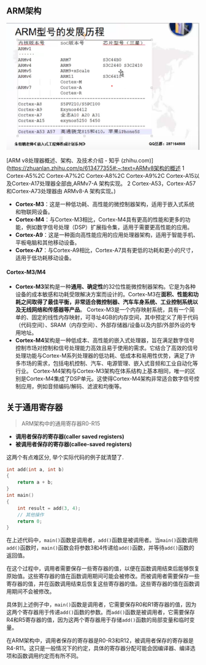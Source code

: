 ## ARM架构

![image-20230928223305971](image-20230928223305971.png)



[ARM v8处理器概述、架构、及技术介绍 - 知乎 (zhihu.com)](https://zhuanlan.zhihu.com/p/613477355#:~:text=ARMv8架构的概述 1  Cortex-A5%2C Cortex-A7%2C Cortex-A8%2C Cortex-A9%2C Cortex-A15以及Cortex-A17处理器全部由,ARMv7-A 架构实现。 2  Cortex-A53，Cortex-A57 和Cortex-A73处理器由 ARMv8-A 架构实现。)







- **Cortex-M3**：这是一种低功耗、高性能的微控制器架构，适用于嵌入式系统和物联网设备。
- **Cortex-M4**：与Cortex-M3相比，Cortex-M4具有更高的性能和更多的功能，例如数字信号处理（DSP）扩展指令集，适用于需要更高性能的应用。
- **Cortex-A9**：这是一种面向高性能应用的应用处理器架构，适用于智能手机、平板电脑和其他移动设备。
- **Cortex-A7**：与Cortex-A9相比，Cortex-A7具有更低的功耗和更小的尺寸，适用于低功耗移动设备。



#### Cortex-M3/M4

- **Cortex-M3**架构是一种**通用、确定性**的32位性能微控制器架构。它是为各种设备的成本敏感和功耗受限解决方案而设计的。Cortex-M3在**面积、性能和功耗之间取得了最佳平衡，非常适合微控制器、汽车车身系统、工业控制系统以及无线网络和传感器等产品**。
    Cortex-M3是一个内存映射系统，具有一个简单的、固定的线性内存映射，可寻址4GB的内存空间，其中预定义了用于代码（代码空间）、SRAM（内存空间）、外部存储器/设备以及内部/外部外设的专用地址。
- **Cortex-M4**架构是一种低成本、高性能的嵌入式处理器，旨在满足数字信号控制市场对控制和信号处理能力高效且易于使用的需求。它结合了高效的信号处理功能与Cortex-M系列处理器的低功耗、低成本和易用性优势，满足了许多市场的需求，包括电机控制、汽车、电源管理、嵌入式音频和工业自动化等行业。
    Cortex-M4架构与Cortex-M3架构在体系结构上基本相同，唯一的区别是Cortex-M4集成了DSP单元。这使得Cortex-M4架构非常适合数字信号控制应用，例如音频编码/解码、滤波和均衡等。













## 关于通用寄存器

> ARM架构中的通用寄存器R0-R15

- **调用者保存的寄存器(caller saved registers)**
- **被调用者保存的寄存器(callee-saved registers)**

这两个有点难区分, 举个实际代码的例子就清楚了.

```C
int add(int a, int b) 
{
	return a + b;
}
int main()
{
	int result = add(3, 4);
	// 其他操作
	return 0;
}
```

在上述代码中，`main()`函数是调用者，`add()`函数是被调用者。当`main()`函数调用`add()`函数时，`main()`函数会将参数3和4传递给`add()`函数，并等待`add()`函数的返回值。

在这个过程中，调用者需要保存一些寄存器的值，以便在函数调用结束后能够恢复原始值。这些寄存器的值在函数调用期间可能会被修改。而被调用者需要保存一些寄存器的值，并在函数调用结束后恢复这些寄存器的值。这些寄存器的值在函数调用期间不会被修改。

具体到上述例子中，`main()`函数是调用者，它需要保存R0和R1寄存器的值，因为这两个寄存器用于传递`add()`函数的参数。而`add()`函数是被调用者，它需要保存R4和R5寄存器的值，因为这两个寄存器用于存储`add()`函数的局部变量和临时变量。

在ARM架构中，调用者保存的寄存器是R0-R3和R12，被调用者保存的寄存器是R4-R11。这只是一般情况下的约定，具体的寄存器分配可能会因编译器、编译选项和函数调用约定而有所不同。
